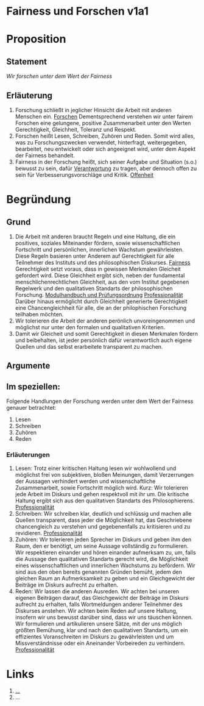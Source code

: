 <!---
   NAME - The NAME of this project is:
ethos

  FILE - The FILENAME of the current file is:
/v1a1.md

  CREATION - This project was CREATED on:
2017-01-28-16:15:00 UTC

  MODIFICATION - This project was last MODIFIED on:
2017-01-28-16:15:00 UTC

  VERSION - The current VERSION of this project is:
<git-commit-hash>-2017-01-28-16:15:00 UTC

  CREATOR(S) - This project was CREATED by:
Michael Czechowski, Martin Maga

  CONTACT - You can CONTACT the creator(s) or developer(s) of this project at:
E-Mail: mail@martinmaga.de

  COPYRIGHT - The COPYRIGHT holder of this project is:
COPYRIGHT (c) 2016 Martin Maga

  LICENSE - This project is LICENSED under the following license:
Martin Maga 2016 CC BY-SA 4.0 https://creativecommons.org

  SUBFILE – This is a SUBFILE! For more INFORMATION on this project go to:
/README.md
--->

# Fairness und Forschen v1a1

# Proposition
## Statement
*Wir forschen unter dem Wert der Fairness*

## Erläuterung
1. Forschung schließt in jeglicher Hinsicht die Arbeit mit anderen Menschen ein.  [Forschen](../contents/actions/a1_research.md) Dementsprechend verstehen wir unter fairem Forschen eine gelungene, positive Zusammenarbeit unter den Werten Gerechtigkeit, Gleichheit, Toleranz und Respekt.
2. Forschen heißt Lesen, Schreiben, Zuhören und Reden. Somit wird alles, was zu Forschungszwecken verwendet, hinterfragt, weitergegeben, bearbeitet, neu entwickelt oder sich angeeignet wird, unter dem Aspekt der Fairness behandelt.
3. Fairness in der Forschung heißt, sich seiner Aufgabe und Situation (s.o.)  bewusst zu sein, dafür [Verantwortung](../values/v6_responsibility.md) zu tragen, aber dennoch offen zu sein für Verbesserungsvorschläge und Kritik.  [Offenheit](../contents/values/v4_openness.md)


# Begründung
## Grund
 1. Die Arbeit mit anderen braucht Regeln und eine Haltung, die ein positives, soziales Miteinander fördern, sowie wissenschaftlichen Fortschritt und persönlichen, innerlichen Wachstum gewährleisten. Diese Regeln basieren unter Anderem auf Gerechtigkeit für alle Teilnehmer des Instituts und des philosophischen Diskurses. [Fairness](../contents/values/v1_fairness.md) Gerechtigkeit setzt voraus, dass in gewissen Merkmalen Gleicheit gefordert wird. Diese Gleichheit ergibt sich, neben der fundamental menschlichenrechtlichen Gleichheit, aus den vom Institut gegebenen Regelwerk und den qualitativen Standarts der philosophischen Forschung. [Modulhandbuch und Prüfungsordnung](http://www.uni-stuttgart.de/bologna/modulhandbuecher/index.html) [Professionalität](../contents/values/v5_professionality.md) Darüber hinaus ermöglicht durch Gleichheit generierte Gerechtigkeit eine Chancengleichheit für alle, die an der philophischen Forschung teilhaben möchten.
 2. Wir tolerieren die Arbeit der anderen perönlich unvoreingenommen und möglichst nur unter den formalen und qualitativen Kriterien.
 3. Damit wir Gleicheit und somit Gerechtigkeit in diesen Merkmalen fördern und beibehalten, ist jeder persönlich dafür verantwortlich auch eigene Quellen und das selbst erarbeitete transparent zu machen.

## Argumente

## Im speziellen:
Folgende Handlungen der Forschung werden unter dem Wert der Fairness genauer betrachtet:

1. Lesen
2. Schreiben
3. Zuhören
4. Reden

### Erläuterungen

1. Lesen: Trotz einer kritischen Haltung lesen wir wohlwollend und möglichst frei von subjektiven, bloßen Meinungen, damit Verzerrungen der Aussagen verhindert werden und wissenschaftliche Zusammenarbeit, sowie Fortschritt möglich wird. Kurz: Wir tolerieren jede Arbeit im Diskurs und gehen respektvoll mit ihr um. Die kritische Haltung ergibt sich aus den qualitativen Standarts des Philosophierens. [Professionalität](../contents/values/v5_professionality.md)
2. Schreiben: Wir schreiben klar, deutlich und schlüssig und machen alle Quellen transparent, dass jeder die Möglichkeit hat, das Geschriebene chancengleich zu verstehen und gegebenenfalls zu kritisieren und zu revidieren. [Professionalität](../contents/values/v5_professionality.md)
3. Zuhören: Wir tolerieren jeden Sprecher im Diskurs und geben ihm den Raum, den er benötigt, um seine Aussage vollständig zu formulieren. Wir respektieren einander und hören einander aufmerksam zu, um, falls die Aussage den qualitativen Standarts gerecht wird, die Möglichkeit eines wissenschaftlichen und innerlichen Wachstums zu befördern. Wir sind aus den oben bereits genannten Gründen bemüht, jedem den gleichen Raum an Aufmerksamkeit zu geben und ein Gleichgewicht der Beiträge im Diskurs aufrecht zu erhalten.
4. Reden: Wir lassen die anderen Ausreden. Wir achten bei unseren eigenen Beiträgen darauf, das Gleichgewicht der Beiträge im Diskurs aufrecht zu erhalten, falls Wortmeldungen anderer Teilnehmer des Diskurses anstehen. Wir achten beim Reden auf unsere Haltung, insofern wir uns bewusst darüber sind, dass wir uns täuschen können. Wir formulieren und artikulieren unsere Sätze, mit der uns möglich größten Bemühung, klar und nach den qualitativen Standarts, um ein effizientes Voranschreiten im Diskurs zu gewährleisten und um Missverständnisse oder ein Aneinander Vorbeireden zu verhindern.
[Professionalität](../contents/values/v5_professionality.md)

# Links
  1. […](…)
  2. …
